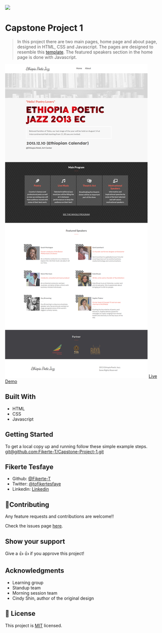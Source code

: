 ![](https://img.shields.io/badge/Microverse-blueviolet)

# Capstone Project 1

> In this project there are two main pages, home page and about page, designed in HTML, CSS and Javascript. The pages are designed to resemble this [template](https://www.behance.net/gallery/29845175/CC-Global-Summit-2015). The featured speakers section in the home page is done with Javascript. 

![Project screenshot](https://github.com/Fikerte-T/Capstone-Project-1/blob/home-about-pages/images/project-screenshot.png)
[Live Demo](https://fikerte-t.github.io/Capstone-Project-1/)


## Built With

- HTML
- CSS
- Javascript

## Getting Started

To get a local copy up and running follow these simple example steps.
[git@github.com:Fikerte-T/Capstone-Project-1.git](git@github.com:Fikerte-T/Capstone-Project-1.git)

## Fikerte Tesfaye

- Github: [@Fikerte-T](https://github.com/Fikerte-T)
- Twitter: [@tofikertesfaye](https://twitter.com/home)
- Linkedin: [Linkedin](https://www.linkedin.com/in/fikerte-tesfaye-a68337216/)

## 🤝Contributing
Any feature requests and contributions are welcome!!

Check the issues page [here](https://github.com/Fikerte-T/Capstone-Project-1/issues).

## Show your support
Give a 👍 👍 if you approve this project!

## Acknowledgments
- Learning group
- Standup team
- Morning session team
- Cindy Shin, author of the original design

## 📝 License

This project is [MIT](./MIT.md) licensed.
